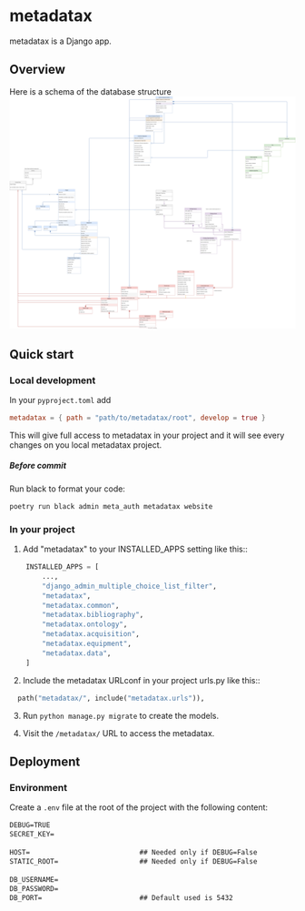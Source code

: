 # metadatax

metadatax is a Django app.


## Overview
Here is a schema of the database structure
![v2 - Métadonnées d'acquisition](./schema.svg)


## Quick start
### Local development
In your `pyproject.toml` add 
```toml
metadatax = { path = "path/to/metadatax/root", develop = true }
```
This will give full access to metadatax in your project and it will see every changes on you local metadatax project.

##### Before commit
Run black to format your code:
```shell
poetry run black admin meta_auth metadatax website
```

### In your project
1. Add "metadatax" to your INSTALLED_APPS setting like this::
```python
    INSTALLED_APPS = [
        ...,
        "django_admin_multiple_choice_list_filter",
        "metadatax",
        "metadatax.common",
        "metadatax.bibliography",
        "metadatax.ontology",
        "metadatax.acquisition",
        "metadatax.equipment",
        "metadatax.data",
    ]
```
2. Include the metadatax URLconf in your project urls.py like this::
```python
  path("metadatax/", include("metadatax.urls")),
```
3. Run `python manage.py migrate` to create the models.

4. Visit the `/metadatax/` URL to access the metadatax.


## Deployment
### Environment
Create a `.env` file at the root of the project with the following content:
```.env
DEBUG=TRUE
SECRET_KEY=

HOST=                           ## Needed only if DEBUG=False
STATIC_ROOT=                    ## Needed only if DEBUG=False

DB_USERNAME=
DB_PASSWORD=
DB_PORT=                        ## Default used is 5432
```
